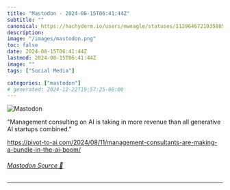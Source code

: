 ```yaml
---
title: "Mastodon - 2024-08-15T06:41:44Z"
subtitle: ""
canonical: https://hachyderm.io/users/mweagle/statuses/112964672193580537
description:
image: "/images/mastodon.png"
toc: false
date: 2024-08-15T06:41:44Z
lastmod: 2024-08-15T06:41:44Z
image: ""
tags: ["Social Media"]

categories: ["mastodon"]
# generated: 2024-12-22T19:57:25-08:00
---
```

![Mastodon](/images/mastodon.png)

<p>“Management consulting on AI is taking in more revenue than all generative AI startups combined.”</p><p><a href="https://pivot-to-ai.com/2024/08/11/management-consultants-are-making-a-bundle-in-the-ai-boom/" target="_blank" rel="nofollow noopener noreferrer" translate="no"><span class="invisible">https://</span><span class="ellipsis">pivot-to-ai.com/2024/08/11/man</span><span class="invisible">agement-consultants-are-making-a-bundle-in-the-ai-boom/</span></a></p>


###### [Mastodon Source 🐘](https://hachyderm.io/@mweagle/112964672193580537)

___
